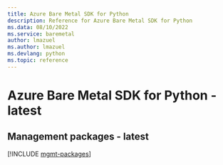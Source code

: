 ```yaml
---
title: Azure Bare Metal SDK for Python
description: Reference for Azure Bare Metal SDK for Python
ms.data: 08/10/2022
ms.service: baremetal
author: lmazuel
ms.author: lmazuel
ms.devlang: python
ms.topic: reference
---
```

# Azure Bare Metal SDK for Python - latest

## Management packages - latest
[!INCLUDE [mgmt-packages](bare-metal-mgmt-index.md)]